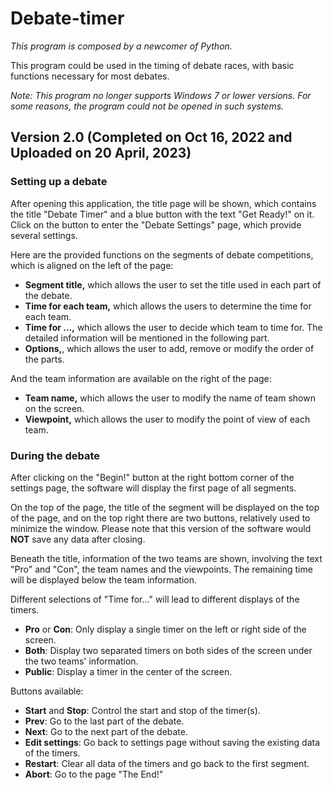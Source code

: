 # Debate-timer

*This program is composed by a newcomer of Python.*

This program could be used in the timing of debate races, with basic functions necessary for most debates.

*Note: This program no longer supports Windows 7 or lower versions. For some reasons, the program could not be opened in such systems.*

## Version 2.0 (Completed on Oct 16, 2022 and Uploaded on 20 April, 2023)

### Setting up a debate

After opening this application, the title page will be shown, which contains the title "Debate Timer" and a blue button with the text "Get Ready!" on it. Click on the button to enter the "Debate Settings" page, which provide several settings.

Here are the provided functions on the segments of debate competitions, which is aligned on the left of the page:

- **Segment title,** which allows the user to set the title used in each part of the debate.
- **Time for each team,** which allows the users to determine the time for each team.
- **Time for ...,** which allows the user to decide which team to time for. The detailed information will be mentioned in the following part.
- **Options,**, which allows the user to add, remove or modify the order of the parts.

And the team information are available on the right of the page:

- **Team name,** which allows the user to modify the name of team shown on the screen.
- **Viewpoint,** which allows the user to modify the point of view of each team.

### During the debate

After clicking on the "Begin!" button at the right bottom corner of the settings page, the software will display the first page of all segments.

On the top of the page, the title of the segment will be displayed on the top of the page, and on the top right there are two buttons, relatively used to minimize the window. Please note that this version of the software would **NOT** save any data after closing.

Beneath the title, information of the two teams are shown, involving the text "Pro" and "Con", the team names and the viewpoints. The remaining time will be displayed below the team information.

Different selections of "Time for..." will lead to different displays of the timers.

- **Pro** or **Con**: Only display a single timer on the left or right side of the screen.
- **Both**: Display two separated timers on both sides of the screen under the two teams' information.
- **Public**: Display a timer in the center of the screen.

Buttons available:

- **Start** and **Stop**: Control the start and stop of the timer(s).
- **Prev**: Go to the last part of the debate.
- **Next**: Go to the next part of the debate.
- **Edit settings**: Go back to settings page without saving the existing data of the timers.
- **Restart**: Clear all data of the timers and go back to the first segment.
- **Abort**: Go to the page "The End!"
